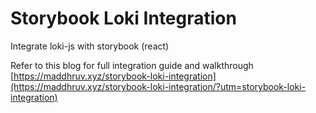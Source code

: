 # Storybook Loki Integration

Integrate loki-js with storybook (react)

Refer to this blog for full integration guide and walkthrough [https://maddhruv.xyz/storybook-loki-integration](https://maddhruv.xyz/storybook-loki-integration/?utm=storybook-loki-integration)
